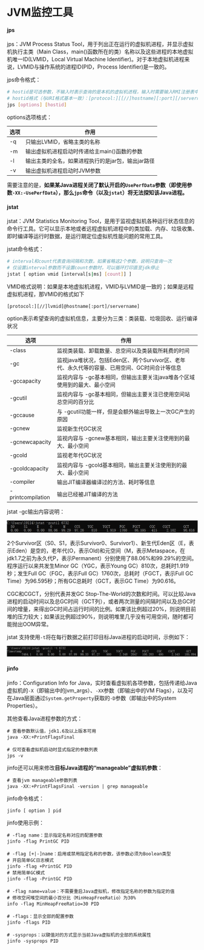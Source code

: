 # JVM监控工具

#### jps

jps：JVM Process Status Tool，用于列出正在运行的虚拟机进程，并显示虚拟机执行主类（Main Class，main()函数所在的类）名称以及这些进程的本地虚拟机唯一ID(LVMID，Local Virtual Machine Identifier)。对于本地虚拟机进程来说，LVMID与操作系统的进程ID(PID，Process Identifier)是一致的。

jps命令格式：

```sh
# hostid是可选参数，不输入时表示查询的是本机的虚拟机进程，输入时需要输入RMI注册表中的主机名
# hostid格式（与URI格式基本一致）：[protocol:][[//]hostname][:port][/servername]
jps [options] [hostid]
```

options选项格式：

| 选项 | 作用                                               |
| ---- | -------------------------------------------------- |
| -q   | 只输出LVMID，省略主类的名称                        |
| -m   | 输出虚拟机进程启动时传递给主main()函数的参数       |
| -l   | 输出主类的全名，如果进程执行的是jar包，输出jar路径 |
| -v   | 输出虚拟机进程启动时JVM参数                        |

需要注意的是，**如果某Java进程关闭了默认开启的`UsePerfData`参数（即使用参数`-XX:-UsePerfData`），那么`jps`命令（以及`jstat`）将无法探知该Java进程。**



#### jstat

jstat：JVM Statistics Monitoring Tool，是用于监视虚拟机各种运行状态信息的命令行工具。它可以显示本地或者远程虚拟机进程中的类加载、内存、垃圾收集、即时编译等运行时数据，是运行期定位虚拟机性能问题的常用工具。

jstat命令格式：

```sh
# interval和count代表查询间隔和次数，如果省略这2个参数，说明只查询一次
# 仅设置interval参数而不设置count参数时，可以循环打印直至jdk停止
jstat [ option vmid [interval[s|ms] [count]] ]
```

VMID格式说明：如果是本地虚拟机进程，VMID与LVMID是一致的；如果是远程虚拟机进程，那VMID的格式如下

```
[protocol:][//]lvmid[@hostname[:port]/servername]
```

option表示希望查询的虚拟机信息，主要分为三类：类装载、垃圾回收、运行编译状况

| 选项              | 作用                                                         |
| ----------------- | ------------------------------------------------------------ |
| -class            | 监视类装载、卸载数量、总空间以及类装载所耗费的时间           |
| -gc               | 监视java堆状况，包括Eden区、两个Survivor区、老年代、永久代等的容量、已用空间、GC时间合计等信息 |
| -gccapacity       | 监视内容与 -gc基本相同，但输出主要关注java堆各个区域使用到的最大、最小空间 |
| -gcutil           | 监视内容与 -gc基本相同，但输出主要关注已使用空间站总空间的百分比 |
| -gccause          | 与 -gcutil功能一样，但是会额外输出导致上一次GC产生的原因     |
| -gcnew            | 监视新生代GC状况                                             |
| -gcnewcapacity    | 监视内容与 -gcnew基本相同，输出主要关注使用到的最大、最小空间 |
| -gcold            | 监视老年代GC状况                                             |
| -gcoldcapacity    | 监视内容与 -gcold基本相同，输出主要关注使用到的最大、最小空间 |
| -compiler         | 输出JIT编译器编译过的方法、耗时等信息                        |
| -printcompilation | 输出已经被JIT编译的方法                                      |

jstat -gc输出内容说明：

![image-20240731234210145](images/image-20240731234210145.png)  

2个Survivor区（S0、S1，表示Survivor0、Survivor1）、新生代Eden区（E，表示Eden）是空的，老年代(O，表示Old)和元空间（M，表示Metaspace，在jdk1.7之前为永久代P，表示Permanent）分别使用了88.06%和99.29%的空间。程序运行以来共发生Minor GC（YGC，表示Young GC）810次，总耗时1.919秒；发生Full GC（FGC，表示Full GC）1760次，总耗时（FGCT，表示Full GC Time）为96.595秒；所有GC总耗时（GCT，表示GC Time）为90.616。

CGC和CGCT，分别代表并发GC Stop-The-World的次数和时间。可以比较Java进程的启动时间以及总GC时间（GCT列），或者两次测量的间隔时间以及总GC时间的增量，来得出GC时间占运行时间的比例。如果该比例超过20%，则说明目前堆的压力较大；如果该比例超过90%，则说明堆里几乎没有可用空间，随时都可能抛出OOM异常。

jstat 支持使用`-t`将在每行数据之前打印目标Java进程的启动时间，示例如下：

![image-20240731235843428](images/image-20240731235843428.png) 



#### jinfo

jinfo：Configuration Info for Java，实时查看虚拟机各项参数，包括传递给Java虚拟机的`-X`（即输出中的jvm_args）、`-XX`参数（即输出中的VM Flags），以及可在Java层面通过`System.getProperty`获取的`-D`参数（即输出中的System Properties）。

其他查看Java进程参数的方式：

```shell
# 查看参数默认值，jdk1.6及以上版本可用
java -XX:+PrintFlagsFinal

# 仅可查看虚拟机启动时显式指定的参数列表
jps -v
```

jinfo还可以用来修改**目标Java进程的“manageable”虚拟机参数**：

```shell
# 查看jvm manageable参数列表
java -XX:+PrintFlagsFinal -version | grep manageable
```

jinfo命令格式：

```shell
jinfo [ option ] pid
```

jinfo使用示例：

```shell
# -flag name：显示指定名称对应的配置参数
jinfo -flag PrintGC PID

# -flag [+|-]name：启用或禁用指定名称的参数，该参数必须为Boolean类型
# 开启简单GC日志模式
jinfo -flag +PrintGC PID
# 禁用简单GC模式
jinfo -flag -PrintGC PID

# -flag name=value：不需要重启Java虚拟机，修改指定名称的参数为指定的值
# 修改空闲堆空间的最小百分比（MinHeapFreeRatio）为30%
info -flag MinHeapFreeRatio=30 PID

# -flags：显示全部的配置参数
jinfo -flags PID

# -sysprops：以键值对的方式显示当前Java虚拟机的全部的系统属性
jinfo -sysprops PID
```

